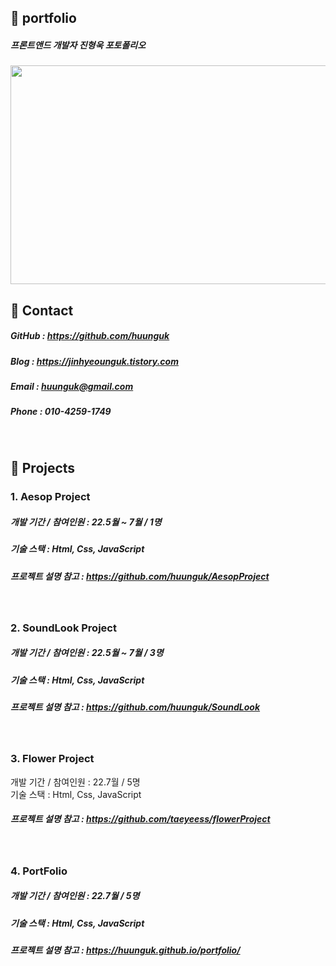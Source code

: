 ## 📌 portfolio

##### 프론트앤드 개발자 진형욱 포토폴리오
<img src="https://user-images.githubusercontent.com/100752008/177001479-896920c6-8534-4b59-aa04-0f54f29ae473.jpg" width="600" height="350">

<br>

## 📌 Contact
##### GitHub : <https://github.com/huunguk> <br>
##### Blog : <https://jinhyeounguk.tistory.com> <br>
##### Email : huunguk@gmail.com <br>
##### Phone : 010-4259-1749<br>

<br>

## 📌 Projects 
### 1. Aesop Project
##### 개발 기간 / 참여인원 : 22.5월 ~ 7월 / 1명<br>
##### 기술 스택 : Html, Css, JavaScript
  
##### 프로젝트 설명 참고 : <https://github.com/huunguk/AesopProject>
  <br>

### 2. SoundLook Project
##### 개발 기간 / 참여인원 : 22.5월 ~ 7월 / 3명<br>
##### 기술 스택 : Html, Css, JavaScript
  
##### 프로젝트 설명 참고 : <https://github.com/huunguk/SoundLook>
  <br>

### 3. Flower Project 
  개발 기간 / 참여인원 : 22.7월 / 5명<br>
  기술 스택 : Html, Css, JavaScript
  
##### 프로젝트 설명 참고 : <https://github.com/taeyeess/flowerProject>
  <br>
  
### 4. PortFolio 
##### 개발 기간 / 참여인원 : 22.7월 / 5명<br>
##### 기술 스택 : Html, Css, JavaScript
  
##### 프로젝트 설명 참고 : <https://huunguk.github.io/portfolio/>
  <br>
